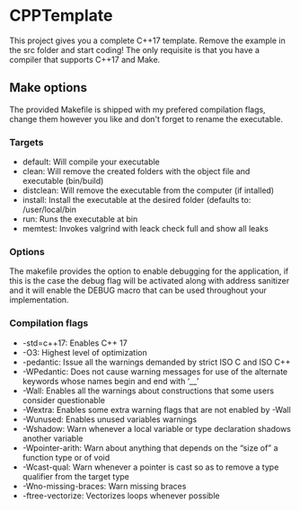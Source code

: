 # CPPTemplate

This project gives you a complete C++17 template. Remove the example in the src folder and start coding! The only requisite is that you have a compiler that supports C++17 and Make. 


## Make options

The provided Makefile is shipped with my prefered compilation flags, change them however you like and don't forget to rename the executable.

### Targets

* default: Will compile your executable
* clean: Will remove the created folders with the object file and executable (bin/build)
* distclean: Will remove the executable from the computer (if intalled)
* install: Install the executable at the desired folder (defaults to: /user/local/bin
* run: Runs the executable at bin
* memtest: Invokes valgrind with leack check full and show all leaks

### Options

The makefile provides the option to enable debugging for the application, if this is the case the debug flag will be activated along with address sanitizer and it will enable the DEBUG macro that can be used throughout your implementation.

### Compilation flags

* -std=c++17: Enables C++ 17
* -O3: Highest level of optimization
* -pedantic: Issue all the warnings demanded by strict ISO C and ISO C++
* -WPedantic: Does not cause warning messages for use of the alternate keywords whose names begin and end with ‘__’
* -Wall: Enables all the warnings about constructions that some users consider questionable
* -Wextra: Enables some extra warning flags that are not enabled by -Wall
* -Wunused: Enables unused variables warnings
* -Wshadow: Warn whenever a local variable or type declaration shadows another variable
* -Wpointer-arith: Warn about anything that depends on the “size of” a function type or of void
* -Wcast-qual: Warn whenever a pointer is cast so as to remove a type qualifier from the target type
* -Wno-missing-braces: Warn missing braces
* -ftree-vectorize: Vectorizes loops whenever possible

